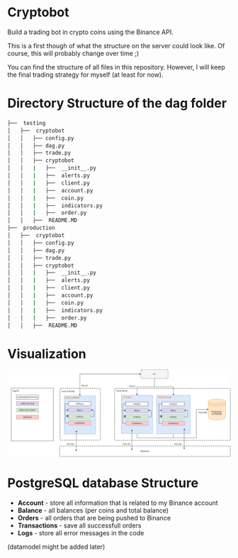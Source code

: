 # Cryptobot
Build a trading bot in crypto coins using the Binance API.

This is a first though of what the structure on the server could look like.
Of course, this will probably change over time ;)

You can find the structure of all files in this repository. However, I will keep the final trading strategy for myself (at least for now).

# Directory Structure of the dag folder

```bash
├──  testing
│   ├──  cryptobot
│   │   ├── config.py
│   │   ├── dag.py
│   │   ├── trade.py
│   │   ├── cryptobot
│   │   |   ├──  __init__.py
│   │   |   ├──  alerts.py
│   │   |   ├──  client.py
│   │   |   ├──  account.py
│   │   |   ├──  coin.py
│   │   |   ├──  indicators.py
│   │   |   ├──  order.py
│   │   ├──  README.MD
├──  production
│   ├──  cryptobot
│   │   ├── config.py
│   │   ├── dag.py
│   │   ├── trade.py
│   │   ├── cryptobot
│   │   |   ├──  __init__.py
│   │   |   ├──  alerts.py
│   │   |   ├──  client.py
│   │   |   ├──  account.py
│   │   |   ├──  coin.py
│   │   |   ├──  indicators.py
│   │   |   ├──  order.py
│   │   ├──  README.MD
```

# Visualization
![ ](https://github.com/mbaardman/cryptobot/blob/main/structure.png)

# PostgreSQL database Structure
- **Account** - store all information that is related to my Binance account
- **Balance** - all balances (per coins and total balance)
- **Orders** - all orders that are being pushed to Binance
- **Transactions** - save all successfull orders
- **Logs** - store all error messages in the code

(datamodel might be added later)
